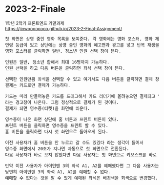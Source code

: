 # 2023-2-Finale<br>
1학년 2학기 프론트엔드 기말과제<br>
https://jinwoooooooo.github.io/2023-2-Final-Assignment/

<pre>
첫 화면은 상영 중인 영화 목록을 보여준다. 각 영화에는 영화 포스터, 영화 제목, 상영 시간, 
연령 등급이 있고 상단에는 상영 중인 영화의 예고편과 광고를 넣고 반복 재생을 한다.
영화 포스터를 클릭하면 일반, 청소년 인원 선택 창이 뜬다. 

인원은 일반, 청소년 합해서 최대 16명까지 가능하다.
인원 선택을 하고 다음 버튼을 클릭하면 좌석 선택 창이 뜬다.

선택한 인원만큼 좌석을 선택할 수 있고 여기서도 다음 버튼을 클릭하면 결제 창으로 넘어간다.
결제는 카드로만 결제가 가능하다.

카드는 미리 만들어놓은 카드를 드래그해서 카드 리더기에 올려놓으면 결제되고 “결제 완료” 
라는 경고창이 나온다. 그럼 정상적으로 결제가 된 것이다.
결제가 되면 영수증(티켓)을 화면에 띄운다.

영수증이 나온 화면 상단에 홈 버튼과 프린트 버튼이 있다.
프린트 버튼을 클릭하면 영수증을 프린트 할 수 있다.
홈 버튼을 클릭하면 다시 첫 화면으로 돌아오게 된다.

이전 사용자가 홈 버튼을 안 누르고 갈 수도 있겠다 라는 생각이 들어서
영수증 화면에서 20초가 지나면 자동으로 첫 화면으로 전환된다.
다음 사용자가 바로 오지 않았다면 다음 사용자는 첫 화면으로 키오스크를 바로 이용할 수 있다.

만약 이전 사용자가 아이언맨 3의 좌석 A1, A2를 예매했다면 그 다음 사용자는
당연히 아이언맨 3의 좌석 A1, A2를 예매할 수 없다.
예매할 수 없다는 것을 알 수 있게 예매된 좌석은 배경색을 회색으로 변경했다.
</pre>

